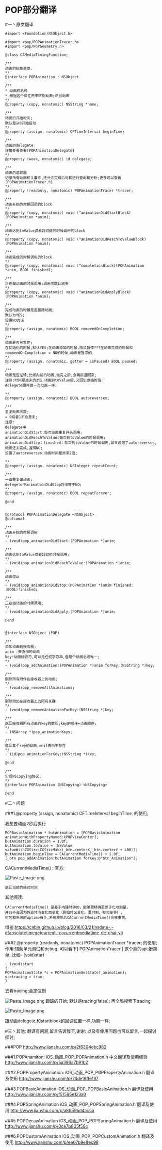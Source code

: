 # POP部分翻译


#一丶原文翻译
```
#import <Foundation/NSObject.h>

#import <pop/POPAnimationTracer.h>
#import <pop/POPGeometry.h>

@class CAMediaTimingFunction;

/**
动画的抽象基类.
*/
@interface POPAnimation : NSObject

/**
* 动画的名称
* 根据这个属性用来区别动画;识别动画
*/
@property (copy, nonatomic) NSString *name;

/**
动画的开始时间;
默认是从0开始启动
*/
@property (assign, nonatomic) CFTimeInterval beginTime;

/**
动画的delegete
详情查看查看[POPAnimationDelegate]
*/
@property (weak, nonatomic) id delegate;

/**
动画的追踪器
记录所有动画相关事件,还允许完成后对其进行查询和分析;更多可以查看[POPAnimationTracer.h]
*/
@property (readonly, nonatomic) POPAnimationTracer *tracer;

/**
动画开始的时候回调的block
*/
@property (copy, nonatomic) void (^animationDidStartBlock)(POPAnimation *anim);

/**
动画达到toValue或者超过值的时候调用的block
*/
@property (copy, nonatomic) void (^animationDidReachToValueBlock)(POPAnimation *anim);

/**
动画完成的时候调用的block
*/
@property (copy, nonatomic) void (^completionBlock)(POPAnimation *anim, BOOL finished);

/**
正在做动画的时候调用;调用次数比较多
*/
@property (copy, nonatomic) void (^animationDidApplyBlock)(POPAnimation *anim);

/**
完成动画的时候是否删除动画;
默认为YES;
设置NO的话
*/
@property (assign, nonatomic) BOOL removedOnCompletion;

/**
动画是否已暂停;
在初始化的时候,默认YES;在动画添加的时候,隐式暂停???在动画完成的时候和     removedOnCompletion = NO的时候,动画是暂停的,
*/
@property (assign, nonatomic, getter = isPaused) BOOL paused;

/**
动画是否逆转;比如向前的动画,做完之后,会再后退回来;
注意:时间是原来的2倍,动画到toValue后,又回到原始的值;
delegete跟再做一次动画一样;

*/
@property (assign, nonatomic) BOOL autoreverses;

/**
重复动画次数;
= 0或者1不会重复;
注意:
delegete中
animationDidStart:每次动画重复开头调用;
animationDidReachToValue:每次到toValue的时候调用;
animationDidStop：finished：每次到toValue的时候调用,如果设置了autoreverses,动画还未完成,返回NO;
设置了autoreverses,动画时间是原来2倍;

*/
@property (assign, nonatomic) NSInteger repeatCount;

/**
一直重复做动画;
delegete中animationDidStop将恒等于NO;
*/
@property (assign, nonatomic) BOOL repeatForever;

@end


@protocol POPAnimationDelegate <NSObject>
@optional

/**
动画开始的时候调用
*/
- (void)pop_animationDidStart:(POPAnimation *)anim;

/**
动画达到toValue或者超过的时候调用;
*/
- (void)pop_animationDidReachToValue:(POPAnimation *)anim;

/**
动画停止
*/
- (void)pop_animationDidStop:(POPAnimation *)anim finished:(BOOL)finished;

/**
正在做动画的时候调用;
*/
- (void)pop_animationDidApply:(POPAnimation *)anim;

@end


@interface NSObject (POP)

/**
添加动画到接收器;
anim :要添加的动画
key:动画标识符,可以是任何字符串,但每个动画必须唯一;
*/
- (void)pop_addAnimation:(POPAnimation *)anim forKey:(NSString *)key;

/**
删除所有附件在接收器上的动画;
*/
- (void)pop_removeAllAnimations;

/**
删除附加在接收器上的所有关键
*/
- (void)pop_removeAnimationForKey:(NSString *)key;

/**
返回接收器所有动画的key的数组;key的顺序=动画顺序;
*/
- (NSArray *)pop_animationKeys;

/**
返回某个key的动画,=nil表示不存在
*/
- (id)pop_animationForKey:(NSString *)key;

@end

/**
实现NSCopying协议;
*/
@interface POPAnimation (NSCopying) <NSCopying>

@end
```

#二丶问题

###1.@property (assign, nonatomic) CFTimeInterval beginTime; 的使用;

我想要动画2秒后执行
```
POPBasicAnimation * butAnimation = [POPBasicAnimation animationWithPropertyNamed:kPOPViewCenter];
butAnimation.duration = 1.0f;
butAnimation.toValue = [NSValue valueWithCGSize:CGSizeMake(_btn.centerX,_btn.centerY + 400)];
butAnimation.beginTime = CACurrentMediaTime() + 2.0f;
[_btn pop_addAnimation:butAnimation forKey:@"btn_Animation"];
```

CACurrentMediaTime()  :
官方:

![Paste_Image.png](http://upload-images.jianshu.io/upload_images/1986326-d0a29263664cd30c.png?imageMogr2/auto-orient/strip%7CimageView2/2/w/1240)
```
返回当前的绝对时间
```
其他阅读:
```
CACurrentMediaTime() 是基于内建时钟的，能够更精确更原子化地测量，
并且不会因为外部时间变化而变化（例如时区变化、夏时制、秒突变等）,
但它和系统的uptime有关,系统重启后CACurrentMediaTime()会被重置。
```
借鉴:https://cnbin.github.io/blog/2016/03/21/nsdate-,-cfabsolutetimegetcurrent,-cacurrentmediatime-de-chai-yi/


###2.@property (readonly, nonatomic) POPAnimationTracer *tracer; 的使用;
作用:辅助单元测试和debug;
可以看下[ POPAnimationTracer ] 这个类的api;挺简单;
比如- (void)start
```
- (void)start
{
POPAnimationState *s = POPAnimationGetState(_animation);
s->tracing = true;
}
```
去看tracing;会定位到

![Paste_Image.png](http://upload-images.jianshu.io/upload_images/1986326-b08f33fc4809cab8.png?imageMogr2/auto-orient/strip%7CimageView2/2/w/1240)
跟踪的开始;
默认是tracing(false);
再全局搜索下tracing;

![Paste_Image.png](http://upload-images.jianshu.io/upload_images/1986326-4420240280278752.png?imageMogr2/auto-orient/strip%7CimageView2/2/w/1240)

跟动画delegete,和startblock的回调位置一样,功能一样;

#三丶其他:
翻译有问题,留言告诉我下,谢谢;
以及有使用问题也可以留言,一起探讨探讨;



###POP
http://www.jianshu.com/p/2f6304ebc982

###1.POPAnamiton:
iOS_动画_POP_POPAnimation.h 中文翻译及使用经验
http://www.jianshu.com/p/5a396a7b91b2

###2.POPPropertyAnimation:
iOS_动画_POP_POPPropertyAnimation.h 翻译及使用
http://www.jianshu.com/p/74de16ffe197

###3.POPBasicAnimation
iOS_动画_POP_POPBasicAnimation.h 翻译及使用
http://www.jianshu.com/p/f51565e123a0

###4.POPSpringAnimation
iOS_动画_POP_POPSpringAnimation.h 翻译及使用
http://www.jianshu.com/p/a86595d4adca

###5.POPDecayAnimation
iOS_动画_POP_POPSpringAnimation.h 翻译及使用
http://www.jianshu.com/p/0ce7b805f56c

###6.POPCustomAnimation
iOS_动画_POP_POPCustomAnimation.h 翻译及使用
http://www.jianshu.com/p/ee07b9e8ec98
